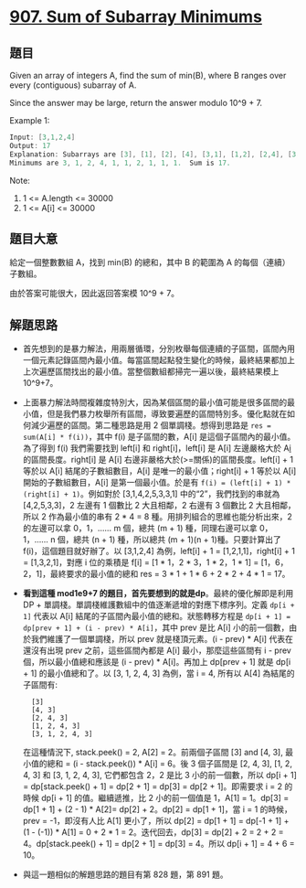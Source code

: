 # [907. Sum of Subarray Minimums](https://leetcode.com/problems/sum-of-subarray-minimums/)

## 題目

Given an array of integers A, find the sum of min(B), where B ranges over every (contiguous) subarray of A.

Since the answer may be large, return the answer modulo 10^9 + 7.

 

Example 1:

```c
Input: [3,1,2,4]
Output: 17
Explanation: Subarrays are [3], [1], [2], [4], [3,1], [1,2], [2,4], [3,1,2], [1,2,4], [3,1,2,4]. 
Minimums are 3, 1, 2, 4, 1, 1, 2, 1, 1, 1.  Sum is 17.
```

Note:

1. 1 <= A.length <= 30000
2. 1 <= A[i] <= 30000


## 題目大意

給定一個整數數組 A，找到 min(B) 的總和，其中 B 的範圍為 A 的每個（連續）子數組。

由於答案可能很大，因此返回答案模 10^9 + 7。


## 解題思路

- 首先想到的是暴力解法，用兩層循環，分別枚舉每個連續的子區間，區間內用一個元素記錄區間內最小值。每當區間起點發生變化的時候，最終結果都加上上次遍歷區間找出的最小值。當整個數組都掃完一遍以後，最終結果模上 10^9+7。
- 上面暴力解法時間複雜度特別大，因為某個區間的最小值可能是很多區間的最小值，但是我們暴力枚舉所有區間，導致要遍歷的區間特別多。優化點就在如何減少遍歷的區間。第二種思路是用 2 個單調棧。想得到思路是 `res = sum(A[i] * f(i))`，其中 f(i) 是子區間的數，A[i] 是這個子區間內的最小值。為了得到 f(i) 我們需要找到 left[i] 和 right[i]，left[i] 是 A[i] 左邊嚴格大於 A[i](>關係)的區間長度。right[i] 是 A[i] 右邊非嚴格大於(>=關係)的區間長度。left[i] + 1 等於以 A[i] 結尾的子數組數目，A[i] 是唯一的最小值；right[i] + 1 等於以 A[i] 開始的子數組數目，A[i] 是第一個最小值。於是有 `f(i) = (left[i] + 1) * (right[i] + 1)`。例如對於 [3,1,4,2,5,3,3,1] 中的“2”，我們找到的串就為[4,2,5,3,3]，2 左邊有 1 個數比 2 大且相鄰，2 右邊有 3 個數比 2 大且相鄰，所以 2 作為最小值的串有 2 * 4 = 8 種。用排列組合的思維也能分析出來，2 的左邊可以拿 0，1，…… m 個，總共 (m + 1) 種，同理右邊可以拿 0，1，…… n 個，總共 (n + 1) 種，所以總共 (m + 1)(n + 1)種。只要計算出了 f(i)，這個題目就好辦了。以 [3,1,2,4] 為例，left[i] + 1 = [1,2,1,1]，right[i] + 1 = [1,3,2,1]，對應 i 位的乘積是 f[i] = [1 * 1，2 * 3，1 * 2，1 * 1] = [1，6，2，1]，最終要求的最小值的總和 res = 3 * 1 + 1 * 6 + 2 * 2 + 4 * 1 = 17。
- **看到這種 mod1e9+7 的題目，首先要想到的就是dp**。最終的優化解即是利用 DP + 單調棧。單調棧維護數組中的值逐漸遞增的對應下標序列。定義 `dp[i + 1]` 代表以 A[i] 結尾的子區間內最小值的總和。狀態轉移方程是 `dp[i + 1] = dp[prev + 1] + (i - prev) * A[i]`，其中 prev 是比 A[i] 小的前一個數，由於我們維護了一個單調棧，所以 prev 就是棧頂元素。(i - prev) * A[i] 代表在還沒有出現 prev 之前，這些區間內都是 A[i] 最小，那麼這些區間有 i - prev 個，所以最小值總和應該是 (i - prev) * A[i]。再加上 dp[prev + 1] 就是 dp[i + 1] 的最小值總和了。以 [3, 1, 2, 4, 3] 為例，當 i = 4, 所有以 A[4] 為結尾的子區間有:  
	
		[3]  
		[4, 3]  
		[2, 4, 3]  
		[1, 2, 4, 3]  
		[3, 1, 2, 4, 3] 
	在這種情況下, stack.peek() = 2, A[2] = 2。前兩個子區間 [3] and [4, 3], 最小值的總和 = (i - stack.peek()) * A[i] = 6。後 3 個子區間是 [2, 4, 3], [1, 2, 4, 3] 和 [3, 1, 2, 4, 3], 它們都包含 2，2 是比 3 小的前一個數，所以 dp[i + 1] = dp[stack.peek() + 1] = dp[2 + 1] = dp[3] = dp[2 + 1]。即需要求 i = 2 的時候 dp[i + 1] 的值。繼續遞推，比 2 小的前一個值是 1，A[1] = 1。dp[3] = dp[1 + 1] + (2 - 1) * A[2]= dp[2] + 2。dp[2] = dp[1 + 1]，當 i = 1 的時候，prev = -1，即沒有人比 A[1] 更小了，所以 dp[2] = dp[1 + 1] = dp[-1 + 1] + (1 - (-1)) * A[1] = 0 + 2 * 1 = 2。迭代回去，dp[3] = dp[2] + 2 = 2 + 2 = 4。dp[stack.peek() + 1] = dp[2 + 1] = dp[3] = 4。所以 dp[i + 1] = 4 + 6 = 10。
- 與這一題相似的解題思路的題目有第 828 題，第 891 題。